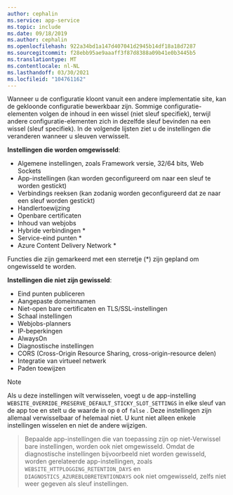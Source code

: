 ```yaml
---
author: cephalin
ms.service: app-service
ms.topic: include
ms.date: 09/18/2019
ms.author: cephalin
ms.openlocfilehash: 922a34bd1a147d407041d2945b14df18a18d7287
ms.sourcegitcommit: f28ebb95ae9aaaff3f87d8388a09b41e0b3445b5
ms.translationtype: MT
ms.contentlocale: nl-NL
ms.lasthandoff: 03/30/2021
ms.locfileid: "104761162"
---
```

Wanneer u de configuratie kloont vanuit een andere implementatie site, kan de gekloonde configuratie bewerkbaar zijn. Sommige configuratie-elementen volgen de inhoud in een wissel (niet sleuf specifiek), terwijl andere configuratie-elementen zich in dezelfde sleuf bevinden na een wissel (sleuf specifiek). In de volgende lijsten ziet u de instellingen die veranderen wanneer u sleuven verwisselt.

**Instellingen die worden omgewisseld**:

* Algemene instellingen, zoals Framework versie, 32/64 bits, Web Sockets
* App-instellingen (kan worden geconfigureerd om naar een sleuf te worden gestickt)
* Verbindings reeksen (kan zodanig worden geconfigureerd dat ze naar een sleuf worden gestickt)
* Handlertoewijzing
* Openbare certificaten
* Inhoud van webjobs
* Hybride verbindingen *
* Service-eind punten *
* Azure Content Delivery Network *

Functies die zijn gemarkeerd met een sterretje (*) zijn gepland om ongewisseld te worden. 

**Instellingen die niet zijn gewisseld**:

* Eind punten publiceren
* Aangepaste domeinnamen
* Niet-open bare certificaten en TLS/SSL-instellingen
* Schaal instellingen
* Webjobs-planners
* IP-beperkingen
* AlwaysOn
* Diagnostische instellingen
* CORS (Cross-Origin Resource Sharing, cross-origin-resource delen)
* Integratie van virtueel netwerk
* Paden toewijzen

> [!NOTE]
> Als u deze instellingen wilt verwisselen, voegt u de app-instelling `WEBSITE_OVERRIDE_PRESERVE_DEFAULT_STICKY_SLOT_SETTINGS` in elke sleuf van de app toe en stelt u de waarde in op `0` of `false` . Deze instellingen zijn allemaal verwisselbaar of helemaal niet. U kunt niet alleen enkele instellingen wisselen en niet de andere wijzigen.

> Bepaalde app-instellingen die van toepassing zijn op niet-Verwissel bare instellingen, worden ook niet omgewisseld. Omdat de diagnostische instellingen bijvoorbeeld niet worden gewisseld, worden gerelateerde app-instellingen, zoals `WEBSITE_HTTPLOGGING_RETENTION_DAYS` en `DIAGNOSTICS_AZUREBLOBRETENTIONDAYS` ook niet omgewisseld, zelfs niet weer gegeven als sleuf instellingen.
>
